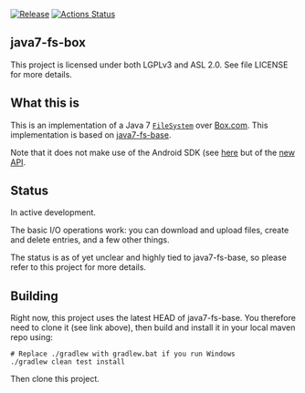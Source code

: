 [![Release](https://jitpack.io/v/umjammer/java7-fs-box.svg)](https://jitpack.io/#umjammer/java7-fs-box) [![Actions Status](https://github.com/umjammer/java7-fs-box/workflows/Java%20CI/badge.svg)](https://github.com/umjammer/java7-fs-box/actions)

## java7-fs-box

This project is licensed under both LGPLv3 and ASL 2.0. See file LICENSE for more details.

## What this is

This is an implementation of a Java 7
[`FileSystem`](https://docs.oracle.com/javase/7/docs/api/java/nio/file/FileSystem.html) over
[Box.com](https://box.com). This implementation is based on
[java7-fs-base](https://github.com/fge/java7-fs-base).

Note that it does not make use of the Android SDK (see
[here](https://github.com/box/box-java-sdk-v2) but of the [new
API](https://github.com/box/box-java-sdk).

## Status

In active development.

The basic I/O operations work: you can download and upload files, create and delete entries, and a
few other things.

The status is as of yet unclear and highly tied to java7-fs-base, so please refer to this project
for more details.

## Building

Right now, this project uses the latest HEAD of java7-fs-base. You therefore need to clone it (see
link above), then build and install it in your local maven repo using:

```
# Replace ./gradlew with gradlew.bat if you run Windows
./gradlew clean test install
```

Then clone this project.

